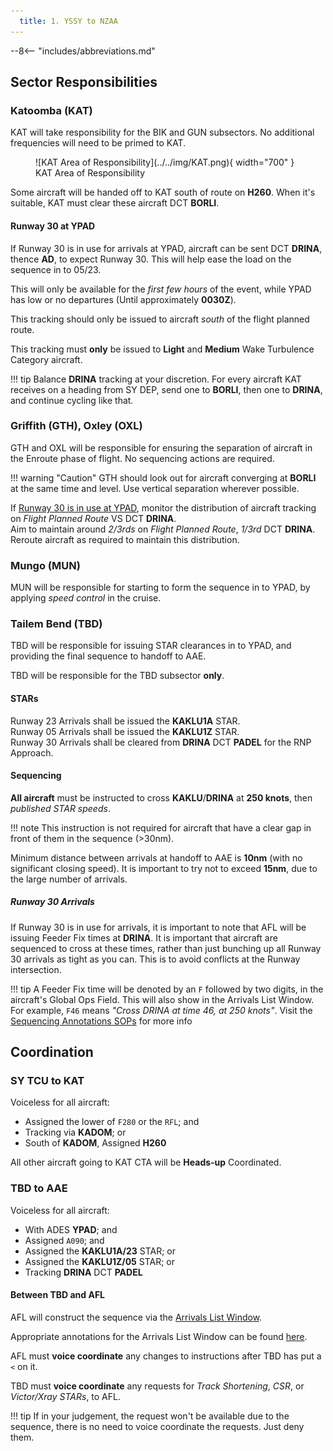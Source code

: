 ```yaml
---
  title: 1. YSSY to NZAA
---
```


--8<-- "includes/abbreviations.md"

## Sector Responsibilities
### Katoomba (KAT)
KAT will take responsibility for the BIK and GUN subsectors. No additional frequencies will need to be primed to KAT.

<figure markdown>
![KAT Area of Responsibility](../../img/KAT.png){ width="700" }
  <figcaption>KAT Area of Responsibility</figcaption>
</figure>

Some aircraft will be handed off to KAT south of route on **H260**. When it's suitable, KAT must clear these aircraft DCT **BORLI**.

#### Runway 30 at YPAD
If Runway 30 is in use for arrivals at YPAD, aircraft can be sent DCT **DRINA**, thence **AD**, to expect Runway 30. This will help ease the load on the sequence in to 05/23.

This will only be available for the *first few hours* of the event, while YPAD has low or no departures (Until approximately **0030Z**).

This tracking should only be issued to aircraft *south* of the flight planned route.

This tracking must **only** be issued to **Light** and **Medium** Wake Turbulence Category aircraft.

!!! tip
    Balance **DRINA** tracking at your discretion. For every aircraft KAT receives on a heading from SY DEP, send one to **BORLI**, then one to **DRINA**, and continue cycling like that.

### Griffith (GTH), Oxley (OXL)
GTH and OXL will be responsible for ensuring the separation of aircraft in the Enroute phase of flight. No sequencing actions are required.

!!! warning "Caution"
    GTH should look out for aircraft converging at **BORLI** at the same time and level. Use vertical separation wherever possible.

If [Runway 30 is in use at YPAD](#runway-30-at-ypad), monitor the distribution of aircraft tracking on *Flight Planned Route* VS DCT **DRINA**.  
Aim to maintain around *2/3rds* on *Flight Planned Route*, *1/3rd* DCT **DRINA**. Reroute aircraft as required to maintain this distribution.

### Mungo (MUN)
MUN will be responsible for starting to form the sequence in to YPAD, by applying *speed control* in the cruise.

### Tailem Bend (TBD)
TBD will be responsible for issuing STAR clearances in to YPAD, and providing the final sequence to handoff to AAE.

TBD will be responsible for the TBD subsector **only**.

#### STARs
Runway 23 Arrivals shall be issued the **KAKLU1A** STAR.  
Runway 05 Arrivals shall be issued the **KAKLU1Z** STAR.  
Runway 30 Arrivals shall be cleared from **DRINA** DCT **PADEL** for the RNP Approach.

#### Sequencing
**All aircraft** must be instructed to cross **KAKLU**/**DRINA** at **250 knots**, then *published STAR speeds*.

!!! note
    This instruction is not required for aircraft that have a clear gap in front of them in the sequence (>30nm).

Minimum distance between arrivals at handoff to AAE is **10nm** (with no significant closing speed). It is important to try not to exceed **15nm**, due to the large number of arrivals.

##### Runway 30 Arrivals
If Runway 30 is in use for arrivals, it is important to note that AFL will be issuing Feeder Fix times at **DRINA**. It is important that aircraft are sequenced to cross at these times, rather than just bunching up all Runway 30 arrivals as tight as you can. This is to avoid conflicts at the Runway intersection.

!!! tip
    A Feeder Fix time will be denoted by an `F` followed by two digits, in the aircraft's Global Ops Field. This will also show in the Arrivals List Window. For example, `F46` means *"Cross DRINA at time 46, at 250 knots"*. Visit the [Sequencing Annotations SOPs](../../../../../../client/annotations/#sequencingflow) for more info

## Coordination
### SY TCU to KAT
Voiceless for all aircraft:

- Assigned the lower of `F280` or the `RFL`; and  
- Tracking via **KADOM**; or  
- South of **KADOM**, Assigned **H260**

All other aircraft going to KAT CTA will be **Heads-up** Coordinated.

### TBD to AAE
Voiceless for all aircraft:

- With ADES **YPAD**; and  
- Assigned `A090`; and
- Assigned the **KAKLU1A/23** STAR; or
- Assigned the **KAKLU1Z/05** STAR; or
- Tracking **DRINA** DCT **PADEL**

#### Between TBD and AFL
AFL will construct the sequence via the [Arrivals List Window](../../../../../../controller-skills/sequencing/#arrivals-list).

Appropriate annotations for the Arrivals List Window can be found [here](../../../../../../client/annotations/#sequencingflow).

AFL must **voice coordinate** any changes to instructions after TBD has put a `<` on it.

TBD must **voice coordinate** any requests for *Track Shortening*, *CSR*, or *Victor/Xray STARs*, to AFL.

!!! tip
    If in your judgement, the request won't be available due to the sequence, there is no need to voice coordinate the requests. Just deny them.